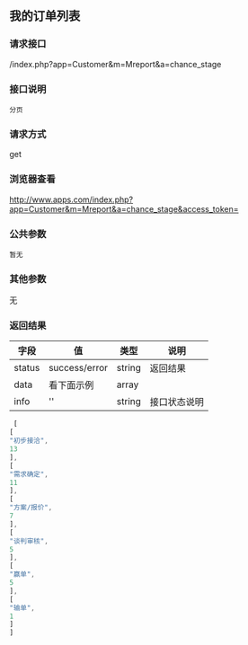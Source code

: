 ## 我的订单列表
### **请求接口**
/index.php?app=Customer&m=Mreport&a=chance_stage

### **接口说明**
`分页`

### **请求方式**
get

### **浏览器查看**
http://www.apps.com/index.php?app=Customer&m=Mreport&a=chance_stage&access_token=

### **公共参数** 
`暂无`

### **其他参数**
无


### **返回结果**
|字段       |值             |类型    |说明           |
| --------- |--------      |--------|--------       |
|status     |success/error |string |返回结果         |
|data       |看下面示例 | array ||
|info       | '' | string | 接口状态说明  |

``` javascript
 [
[
"初步接洽",
13
],
[
"需求确定",
11
],
[
"方案/报价",
7
],
[
"谈判审核",
5
],
[
"赢单",
5
],
[
"输单",
1
]
]
